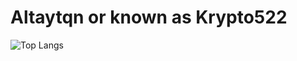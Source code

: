# Altaytqn or known as Krypto522

![Top Langs](https://github-readme-stats.vercel.app/api/top-langs/?username=altaytqn&hide_progress=true)
